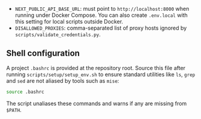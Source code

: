 - `NEXT_PUBLIC_API_BASE_URL`: must point to `http://localhost:8000` when running under Docker Compose.
  You can also create `.env.local` with this setting for local scripts outside Docker.
- `DISALLOWED_PROXIES`: comma-separated list of proxy hosts ignored by `scripts/validate_credentials.py`.

## Shell configuration

A project `.bashrc` is provided at the repository root. Source this file after running `scripts/setup/setup_env.sh` to ensure standard utilities like `ls`, `grep` and `sed` are not aliased by tools such as `mise`:

```bash
source .bashrc
```

The script unaliases these commands and warns if any are missing from `$PATH`.
